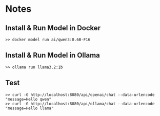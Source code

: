# Notes
## Install & Run Model in Docker
```
>> docker model run ai/qwen3:0.6B-F16 
```

## Install & Run Model in Ollama
```
>> ollama run llama3.2:1b
```

## Test
```
>> curl -G http://localhost:8080/api/openai/chat --data-urlencode "message=Hello qwen"
>> curl -G http://localhost:8080/api/ollama/chat --data-urlencode "message=Hello llama"
```
